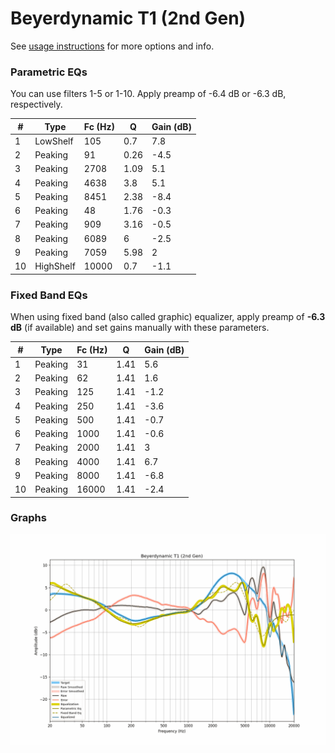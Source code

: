 # Beyerdynamic T1 (2nd Gen)
See [usage instructions](https://github.com/jaakkopasanen/AutoEq#usage) for more options and info.

### Parametric EQs
You can use filters 1-5 or 1-10. Apply preamp of -6.4 dB or -6.3 dB, respectively.

|   # | Type      |   Fc (Hz) |    Q |   Gain (dB) |
|-----|-----------|-----------|------|-------------|
|   1 | LowShelf  |       105 | 0.7  |         7.8 |
|   2 | Peaking   |        91 | 0.26 |        -4.5 |
|   3 | Peaking   |      2708 | 1.09 |         5.1 |
|   4 | Peaking   |      4638 | 3.8  |         5.1 |
|   5 | Peaking   |      8451 | 2.38 |        -8.4 |
|   6 | Peaking   |        48 | 1.76 |        -0.3 |
|   7 | Peaking   |       909 | 3.16 |        -0.5 |
|   8 | Peaking   |      6089 | 6    |        -2.5 |
|   9 | Peaking   |      7059 | 5.98 |         2   |
|  10 | HighShelf |     10000 | 0.7  |        -1.1 |

### Fixed Band EQs
When using fixed band (also called graphic) equalizer, apply preamp of **-6.3 dB** (if available) and set gains manually with these parameters.

|   # | Type    |   Fc (Hz) |    Q |   Gain (dB) |
|-----|---------|-----------|------|-------------|
|   1 | Peaking |        31 | 1.41 |         5.6 |
|   2 | Peaking |        62 | 1.41 |         1.6 |
|   3 | Peaking |       125 | 1.41 |        -1.2 |
|   4 | Peaking |       250 | 1.41 |        -3.6 |
|   5 | Peaking |       500 | 1.41 |        -0.7 |
|   6 | Peaking |      1000 | 1.41 |        -0.6 |
|   7 | Peaking |      2000 | 1.41 |         3   |
|   8 | Peaking |      4000 | 1.41 |         6.7 |
|   9 | Peaking |      8000 | 1.41 |        -6.8 |
|  10 | Peaking |     16000 | 1.41 |        -2.4 |

### Graphs
![](./Beyerdynamic%20T1%20(2nd%20Gen).png)
